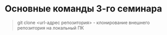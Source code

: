 # Основные команды 3-го семинара

>git clone <url-адрес репозитория> - клонирование внешнего репозитория на локальный ПК